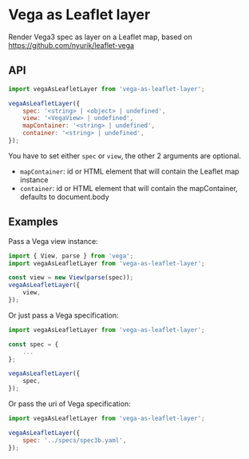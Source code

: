 # Vega as Leaflet layer

Render Vega3 spec as layer on a Leaflet map, based on <https://github.com/nyurik/leaflet-vega>

## API
```javascript
import vegaAsLeafletLayer from 'vega-as-leaflet-layer';

vegaAsLeafletLayer({
    spec: '<string> | <object> | undefined',
    view: '<VegaView> | undefined',
    mapContainer: '<string> | undefined',
    container: '<string> | undefined',
});
```
You have to set either `spec` or `view`, the other 2 arguments are optional.

- `mapContainer`: id or HTML element that will contain the Leaflet map instance
- `container`: id or HTML element that will contain the mapContainer, defaults to document.body

## Examples

Pass a Vega view instance:

```javascript
import { View, parse } from 'vega';
import vegaAsLeafletLayer from 'vega-as-leaflet-layer';

const view = new View(parse(spec));
vegaAsLeafletLayer({
    view,
});
```

Or just pass a Vega specification:

```javascript
import vegaAsLeafletLayer from 'vega-as-leaflet-layer';

const spec = {
    ...
};

vegaAsLeafletLayer({
    spec,
});
```

Or pass the uri of Vega specification:

```javascript
import vegaAsLeafletLayer from 'vega-as-leaflet-layer';

vegaAsLeafletLayer({
    spec: '../specs/spec3b.yaml',
});
```
